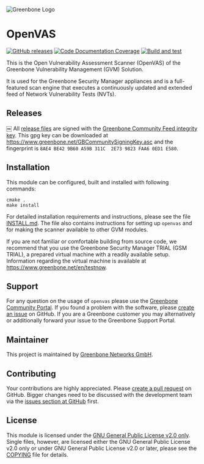 ![Greenbone Logo](https://www.greenbone.net/wp-content/uploads/gb_logo_resilience_horizontal.png)

# OpenVAS

[![GitHub releases](https://img.shields.io/github/release/greenbone/openvas.svg)](https://github.com/greenbone/openvas/releases)
[![Code Documentation Coverage](https://img.shields.io/codecov/c/github/greenbone/openvas.svg?label=Doc%20Coverage&logo=codecov)](https://codecov.io/gh/greenbone/openvas)
[![Build and test](https://github.com/greenbone/openvas-scanner/actions/workflows/ci-c.yml/badge.svg?branch=master)](https://github.com/greenbone/openvas-scanner/actions/workflows/ci-c.yml?query=branch%3Amaster++)

This is the Open Vulnerability Assessment Scanner (OpenVAS) of the
Greenbone Vulnerability Management (GVM) Solution.

It is used for the Greenbone Security Manager appliances and is a full-featured
scan engine that executes a continuously updated and extended feed of Network
Vulnerability Tests (NVTs).

## Releases
￼
All [release files](https://github.com/greenbone/openvas/releases) are signed with
the [Greenbone Community Feed integrity key](https://community.greenbone.net/t/gcf-managing-the-digital-signatures/101).
This gpg key can be downloaded at https://www.greenbone.net/GBCommunitySigningKey.asc
and the fingerprint is `8AE4 BE42 9B60 A59B 311C  2E73 9823 FAA6 0ED1 E580`.

## Installation

This module can be configured, built and installed with following commands:

    cmake .
    make install

For detailed installation requirements and instructions, please see the file
[INSTALL.md](INSTALL.md). The file also contains instructions for setting up
`openvas` and for making the scanner available to other GVM modules.

If you are not familiar or comfortable building from source code, we recommend
that you use the Greenbone Security Manager TRIAL (GSM TRIAL), a prepared virtual
machine with a readily available setup. Information regarding the virtual machine
is available at <https://www.greenbone.net/en/testnow>.

## Support

For any question on the usage of `openvas` please use the [Greenbone
Community Portal](https://community.greenbone.net/c/gse). If you found a problem
with the software, please [create an
issue](https://github.com/greenbone/openvas-scanner/issues) on GitHub. If you
are a Greenbone customer you may alternatively or additionally forward your
issue to the Greenbone Support Portal.

## Maintainer

This project is maintained by [Greenbone Networks GmbH](https://www.greenbone.net/).

## Contributing

Your contributions are highly appreciated. Please [create a pull
request](https://github.com/greenbone/openvas/pulls) on GitHub. Bigger
changes need to be discussed with the development team via the [issues section
at GitHub](https://github.com/greenbone/openvas/issues) first.

## License

This module is licensed under the [GNU General Public License v2.0
only](COPYING.GPLv2). Single files, however, are licensed either the GNU General
Public License v2.0 only or under GNU General Public License v2.0 or later,
please see the [COPYING](COPYING) file for details.

